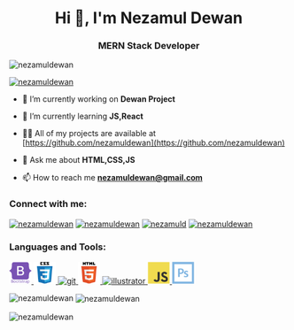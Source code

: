 <h1 align="center">Hi 👋, I'm Nezamul Dewan</h1>
<h3 align="center">MERN Stack Developer</h3>

<p align="left"> <img src="https://komarev.com/ghpvc/?username=nezamuldewan&label=Profile%20views&color=0e75b6&style=flat" alt="nezamuldewan" /> </p>

<p align="left"> <a href="https://twitter.com/nezamuldewan" target="blank"><img src="https://img.shields.io/twitter/follow/nezamuldewan?logo=twitter&style=for-the-badge" alt="nezamuldewan" /></a> </p>

- 🔭 I’m currently working on **Dewan Project**

- 🌱 I’m currently learning **JS,React**

- 👨‍💻 All of my projects are available at [https://github.com/nezamuldewan](https://github.com/nezamuldewan)

- 💬 Ask me about **HTML,CSS,JS**

- 📫 How to reach me **nezamuldewan@gmail.com**

<h3 align="left">Connect with me:</h3>
<p align="left">
<a href="https://twitter.com/nezamuldewan" target="blank"><img align="center" src="https://raw.githubusercontent.com/rahuldkjain/github-profile-readme-generator/master/src/images/icons/Social/twitter.svg" alt="nezamuldewan" height="30" width="40" /></a>
<a href="https://linkedin.com/in/nezamuldewan" target="blank"><img align="center" src="https://raw.githubusercontent.com/rahuldkjain/github-profile-readme-generator/master/src/images/icons/Social/linked-in-alt.svg" alt="nezamuldewan" height="30" width="40" /></a>
<a href="https://fb.com/nezamuld" target="blank"><img align="center" src="https://raw.githubusercontent.com/rahuldkjain/github-profile-readme-generator/master/src/images/icons/Social/facebook.svg" alt="nezamuld" height="30" width="40" /></a>
<a href="https://instagram.com/nezamuldewan" target="blank"><img align="center" src="https://raw.githubusercontent.com/rahuldkjain/github-profile-readme-generator/master/src/images/icons/Social/instagram.svg" alt="nezamuldewan" height="30" width="40" /></a>
</p>

<h3 align="left">Languages and Tools:</h3>
<p align="left"> <a href="https://getbootstrap.com" target="_blank" rel="noreferrer"> <img src="https://raw.githubusercontent.com/devicons/devicon/master/icons/bootstrap/bootstrap-plain-wordmark.svg" alt="bootstrap" width="40" height="40"/> </a> <a href="https://www.w3schools.com/css/" target="_blank" rel="noreferrer"> <img src="https://raw.githubusercontent.com/devicons/devicon/master/icons/css3/css3-original-wordmark.svg" alt="css3" width="40" height="40"/> </a> <a href="https://git-scm.com/" target="_blank" rel="noreferrer"> <img src="https://www.vectorlogo.zone/logos/git-scm/git-scm-icon.svg" alt="git" width="40" height="40"/> </a> <a href="https://www.w3.org/html/" target="_blank" rel="noreferrer"> <img src="https://raw.githubusercontent.com/devicons/devicon/master/icons/html5/html5-original-wordmark.svg" alt="html5" width="40" height="40"/> </a> <a href="https://www.adobe.com/in/products/illustrator.html" target="_blank" rel="noreferrer"> <img src="https://www.vectorlogo.zone/logos/adobe_illustrator/adobe_illustrator-icon.svg" alt="illustrator" width="40" height="40"/> </a> <a href="https://developer.mozilla.org/en-US/docs/Web/JavaScript" target="_blank" rel="noreferrer"> <img src="https://raw.githubusercontent.com/devicons/devicon/master/icons/javascript/javascript-original.svg" alt="javascript" width="40" height="40"/> </a> <a href="https://www.photoshop.com/en" target="_blank" rel="noreferrer"> <img src="https://raw.githubusercontent.com/devicons/devicon/master/icons/photoshop/photoshop-line.svg" alt="photoshop" width="40" height="40"/> </a> </p>

<p><img align="left" src="https://github-readme-stats.vercel.app/api/top-langs?username=nezamuldewan&show_icons=true&locale=en&layout=compact" alt="nezamuldewan" /></p>

<p>&nbsp;<img align="center" src="https://github-readme-stats.vercel.app/api?username=nezamuldewan&show_icons=true&locale=en" alt="nezamuldewan" /></p>

<p><img align="center" src="https://github-readme-streak-stats.herokuapp.com/?user=nezamuldewan&" alt="nezamuldewan" /></p>
